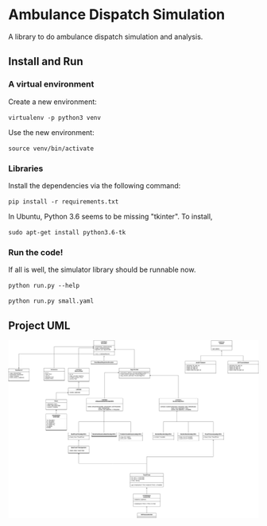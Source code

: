 # Ambulance Dispatch Simulation

A library to do ambulance dispatch simulation and analysis.

## Install and Run

### A virtual environment

Create a new environment: 

`virtualenv -p python3 venv`

Use the new environment:

`source venv/bin/activate`


### Libraries

Install the dependencies via the following command:

`pip install -r requirements.txt` 

In Ubuntu, Python 3.6 seems to be missing "tkinter". To install,

`sudo apt-get install python3.6-tk`


### Run the code! 

If all is well, the simulator library should be runnable now. 

`python run.py --help`

`python run.py small.yaml`


## Project UML

![](uml/ems_uml.png)

